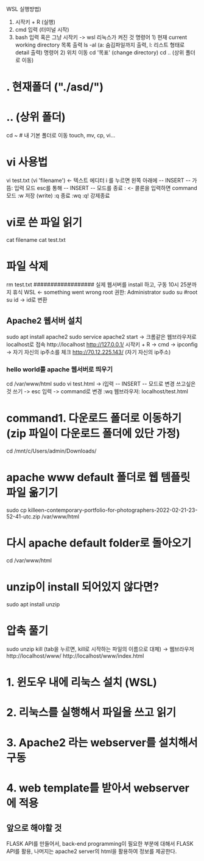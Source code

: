 WSL 실행방법)
1. 시작키 + R (실행)
2. cmd 입력 (터미널 시작)
3. bash 입력
혹은 그냥 시작키 -> wsl
리눅스가 켜진 것
명령어 1) 현재 current working directory 목록 출력
ls -al (a: 숨김파일까지 출력, l: 리스트 형태로 detail 출력)
명령어 2) 위치 이동
cd '목표' (change directory)
cd .. (상위 폴더로 이동)
# . 현재폴더 ("./asd/")
# .. (상위 폴더)
cd ~ # 내 기본 폴더로 이동
touch, mv, cp, vi...
# vi 사용법
vi test.txt (vi 'filename') <- 텍스트 에디터
i 를 누르면 왼쪽 아래에 -- INSERT -- 가 뜸: 입력 모드
esc를 통해 -- INSERT -- 모드를 종료
: <- 콜론을 입력하면 command 모드
:w 저장 (write)
:q 종료
:wq
:q! 강제종료
# vi로 쓴 파일 읽기
cat filename
cat test.txt
# 파일 삭제
rm test.txt
##################
실제 웹서버를 install 하고, 구동
10시 25분까지 휴식
WSL <- something went wrong
root 권한: Administrator
sudo su #root
su id -> id로 변환
## Apache2 웹서버 설치
sudo apt install apache2
sudo service apache2 start
-> 크롬같은 웹브라우저로 localhost로 접속
http://localhost
http://127.0.0.1/
시작키 + R -> cmd -> ipconfig -> 자기 자신의 ip주소를 체크
http://70.12.225.143/ (자기 자신의 ip주소)
### hello world를 apache 웹서버로 띄우기
cd /var/www/html
sudo vi test.html
-> i입력 -- INSERT -- 모드로 변경
쓰고싶은 것 쓰기
-> esc 입력 -> command로 변경
:wq
웹브라우저: localhost/test.html
# command1. 다운로드 폴더로 이동하기 (zip 파일이 다운로드 폴더에 있단 가정)
cd /mnt/c/Users/admin/Downloads/
# apache www default 폴더로 웹 템플릿 파일 옮기기
sudo cp killeen-contemporary-portfolio-for-photographers-2022-02-21-23-52-41-utc.zip /var/www/html
# 다시 apache default folder로 돌아오기
cd /var/www/html
# unzip이 install 되어있지 않다면?
sudo apt install unzip
# 압축 풀기
sudo unzip kill (tab을 누르면, kill로 시작하는 파일의 이름으로 대체)
-> 웹브라우저
http://localhost/www/
http://localhost/www/index.html
# 1. 윈도우 내에 리눅스 설치 (WSL)
# 2. 리눅스를 실행해서 파일을 쓰고 읽기
# 3. Apache2 라는 webserver를 설치해서 구동
# 4. web template를 받아서 webserver에 적용
## 앞으로 해야할 것
FLASK API를 만들어서, back-end programming이 필요한 부분에 대해서 FLASK API를 활용, 나머지는 apache2 server의 html을 활용하여 정보를 제공한다.